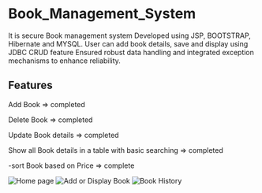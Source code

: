 # Book_Management_System
It is secure Book management system Developed using JSP, BOOTSTRAP, Hibernate and MYSQL.
User can add book details, save  and display using JDBC CRUD feature
Ensured robust data handling and integrated exception mechanisms to enhance reliability.

## Features
Add Book => completed

Delete Book => completed

Update Book details => completed

Show all Book details in a table with basic searching => completed

-sort Book based on Price => complete

![Home page](C:\Users\shara\Downloads\Home_Page.jpg)
![Add or Display Book](C:\Users\shara\Downloads\Add_or_Display.jpg)
![Book History](C:\Users\shara\Downloads\Book_History.jpg)




